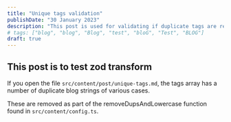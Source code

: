 ```yaml
---
title: "Unique tags validation"
publishDate: "30 January 2023"
description: "This post is used for validating if duplicate tags are removed, regardless of the string case"
# tags: ["blog", "blog", "Blog", "test", "bloG", "Test", "BLOG"]
draft: true
---
```


## This post is to test zod transform

If you open the file `src/content/post/unique-tags.md`, the tags array has a number of duplicate blog strings of various cases.

These are removed as part of the removeDupsAndLowercase function found in `src/content/config.ts`.
